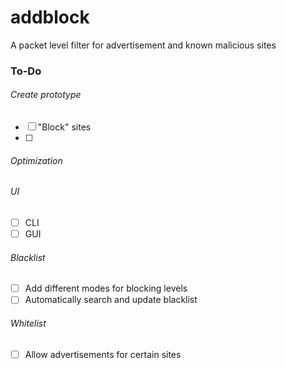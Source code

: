 # addblock

A packet level filter for advertisement and known malicious sites


### To-Do

###### Create prototype
- [ ] "Block" sites
- [ ]


###### Optimization

###### UI
- [ ] CLI
- [ ] GUI

###### Blacklist 
- [ ] Add different modes for blocking levels
- [ ] Automatically search and update blacklist

###### Whitelist
- [ ] Allow advertisements for certain sites